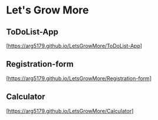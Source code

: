 # Let's Grow More


## ToDoList-App
[https://arg5179.github.io/LetsGrowMore/ToDoList-App]

## Registration-form
[https://arg5179.github.io/LetsGrowMore/Registration-form]

## Calculator
[https://arg5179.github.io/LetsGrowMore/Calculator]

